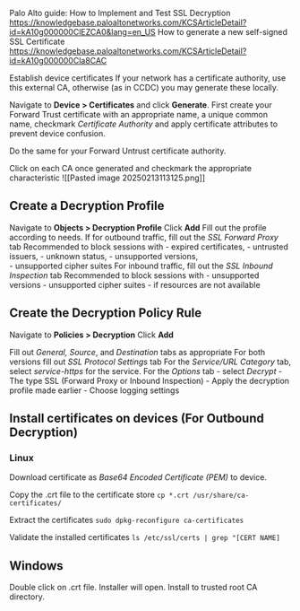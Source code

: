 Palo Alto guide: How to Implement and Test SSL Decryption
https://knowledgebase.paloaltonetworks.com/KCSArticleDetail?id=kA10g000000ClEZCA0&lang=en_US
How to generate a new self-signed SSL Certificate
https://knowledgebase.paloaltonetworks.com/KCSArticleDetail?id=kA10g000000Cla8CAC

Establish device certificates
If your network has a certificate authority, use this external CA, otherwise (as in CCDC) you may generate these locally.

Navigate to **Device > Certificates** and click **Generate**. First create your Forward Trust certificate
with an appropriate name, a unique common name, checkmark *Certificate Authority* and apply certificate attributes to prevent device confusion.

Do the same for your Forward Untrust certificate authority.

Click on each CA once generated and checkmark the appropriate characteristic
![[Pasted image 20250213113125.png]]
## Create a Decryption Profile
Navigate to **Objects > Decryption Profile** Click **Add** 
Fill out the profile according to needs. 
If for outbound traffic, fill out the *SSL Forward Proxy* tab
	Recommended to block sessions with 
		- expired certificates, 
		- untrusted issuers, 
		- unknown status, 
		- unsupported versions,  
		- unsupported cipher suites
For inbound traffic, fill out the *SSL Inbound Inspection* tab
	Recommended to block sessions with 
		- unsupported versions
		- unsupported cipher suites
		- if resources are not available
## Create the Decryption Policy Rule
Navigate to **Policies > Decryption** Click **Add**

Fill out *General, Source*, and *Destination* tabs as appropriate
For both versions fill out *SSL Protocol Settings* tab
For the *Service/URL Category* tab, select *service-https* for the service.
For the *Options* tab
	- select *Decrypt*
	- The type SSL (Forward Proxy or Inbound Inspection)
	- Apply the decryption profile made earlier
	- Choose logging settings
## Install certificates on devices (For Outbound Decryption)
### Linux
Download certificate as *Base64 Encoded Certificate (PEM)* to device.

Copy the .crt file to the certificate store
`cp *.crt /usr/share/ca-certificates/`

Extract the certificates 
`sudo dpkg-reconfigure ca-certificates`

Validate the installed certificates
`ls /etc/ssl/certs | grep "[CERT NAME]`

## Windows
Double click on .crt file. Installer will open. Install to trusted root CA directory.

